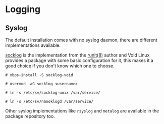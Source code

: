 # Logging

## Syslog

The default installation comes with no syslog daemon, there are
different implementations available.

[socklog](http://smarden.org/socklog/) is the implementation from the
[runit(8)](https://man.voidlinux.org/runit.8) author and Void Linux
provides a package with some basic configuration for it, this makes it
a good choice if you don't know which one to choose.

```
# xbps-install -S socklog-void
```
```
# usermod -aG socklog <username>
```
```
# ln -s /etc/sv/socklog-unix /var/service/
```
```
# ln -s /etc/sv/nanoklogd /var/service/
```

Other syslog implementations like `rsyslog` and `metalog` are
available in the package repository too.
